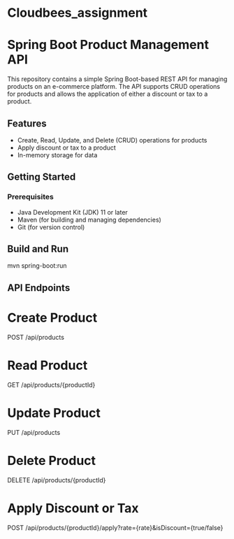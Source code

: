 # Cloudbees_assignment

# Spring Boot Product Management API

This repository contains a simple Spring Boot-based REST API for managing products on an e-commerce platform. The API supports CRUD operations for products and allows the application of either a discount or tax to a product.

## Features

- Create, Read, Update, and Delete (CRUD) operations for products
- Apply discount or tax to a product
- In-memory storage for data

## Getting Started

### Prerequisites

- Java Development Kit (JDK) 11 or later
- Maven (for building and managing dependencies)
- Git (for version control)
## Build and Run

mvn spring-boot:run

## API Endpoints

# Create Product
  POST /api/products
# Read Product
  GET /api/products/{productId}
# Update Product
  PUT /api/products
# Delete Product
  DELETE /api/products/{productId}
# Apply Discount or Tax
  POST /api/products/{productId}/apply?rate={rate}&isDiscount={true/false}

